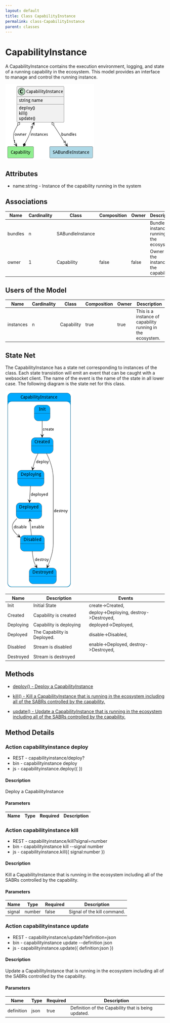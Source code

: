 ```yaml
---
layout: default
title: Class CapabilityInstance
permalink: class-CapabilityInstance
parent: classes
---
```


# CapabilityInstance

A CapabilityInstance contains the execution environment, logging, and state of a running capability in the ecosystem. This model provides an interface to manage and control the running instance.

![Logical Diagram](./logical.png)

## Attributes

* name:string - Instance of the capability running in the system


## Associations

| Name | Cardinality | Class | Composition | Owner | Description |
| --- | --- | --- | --- | --- | --- |
| bundles | n | SABundleInstance |  |  | Bundle instances running on the ecosystem. |
| owner | 1 | Capability | false | false | Owner of the instance is the capability. |


## Users of the Model

| Name | Cardinality | Class | Composition | Owner | Description |
| --- | --- | --- | --- | --- | --- |
| instances | n | Capability | true | true | This is a instance of capability running in the ecosystem. |



## State Net
The CapabilityInstance has a state net corresponding to instances of the class. Each state transistion will emit an 
event that can be caught with a websocket client. The name of the event is the name of the state in all lower case.
The following diagram is the state net for this class.

![State Net Diagram](./statenet.png)

| Name | Description | Events |
| --- | --- | --- |
| Init | Initial State | create-&gt;Created,  |
| Created | Capability is created | deploy-&gt;Deploying, destroy-&gt;Destroyed,  |
| Deploying | Capability is deploying | deployed-&gt;Deployed,  |
| Deployed | The Capability is Deployed. | disable-&gt;Disabled,  |
| Disabled | Stream is disabled | enable-&gt;Deployed, destroy-&gt;Destroyed,  |
| Destroyed | Stream is destroyed |  |



## Methods

* [deploy() - Deploy a CapabilityInstance](#action-deploy)

* [kill() - Kill a CapabilityInstance that is running in the ecosystem including all of the SABRs controlled by the capability.](#action-kill)

* [update() - Update a CapabilityInstance that is running in the ecosystem including all of the SABRs controlled by the capability.](#action-update)


<h2>Method Details</h2>
    
### Action capabilityinstance deploy



* REST - capabilityinstance/deploy?
* bin - capabilityinstance deploy 
* js - capabilityinstance.deploy({  })

#### Description
Deploy a CapabilityInstance


#### Parameters
| Name | Type | Required | Description |
|---|---|---|---|




### Action capabilityinstance kill



* REST - capabilityinstance/kill?signal=number
* bin - capabilityinstance kill --signal number
* js - capabilityinstance.kill({ signal:number })

#### Description
Kill a CapabilityInstance that is running in the ecosystem including all of the SABRs controlled by the capability.


#### Parameters
| Name | Type | Required | Description |
|---|---|---|---|
| signal | number |false | Signal of the kill command. |




### Action capabilityinstance update



* REST - capabilityinstance/update?definition=json
* bin - capabilityinstance update --definition json
* js - capabilityinstance.update({ definition:json })

#### Description
Update a CapabilityInstance that is running in the ecosystem including all of the SABRs controlled by the capability.


#### Parameters
| Name | Type | Required | Description |
|---|---|---|---|
| definition | json |true | Definition of the Capability that is being updated. |






